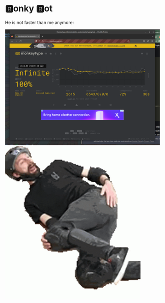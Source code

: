 # 🅱onky 🅱ot

He is not faster than me anymore:

![HEHHEH SOUCKA](2600-wpm.png)
![BODIED BITCH](BODIED.gif)
